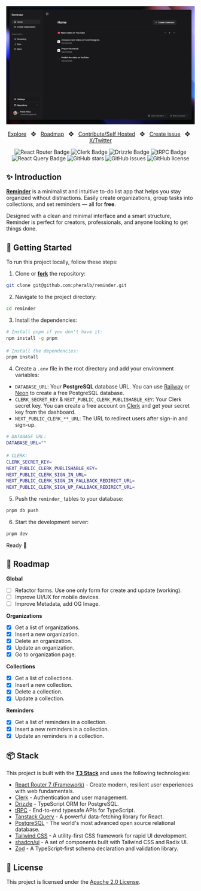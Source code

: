 <div align="center">

<a href="https://reminder.pheralb.dev">
    <img
        src="./public/images/screenshot.png"
        alt="Reminder App Screenshot"
    />
</a>

<p></p>

<a href="https://reminder.pheralb.dev">Explore</a>
<span>&nbsp;&nbsp;❖&nbsp;&nbsp;</span>
<a href="#-roadmap">Roadmap</a>
<span>&nbsp;&nbsp;❖&nbsp;&nbsp;</span>
<a href="#-getting-started">Contribute/Self Hosted</a>
<span>&nbsp;&nbsp;❖&nbsp;&nbsp;</span>
<a href="https://github.com/pheralb/reminder/issues/new/choose">Create issue</a>
<span>&nbsp;&nbsp;❖&nbsp;&nbsp;</span>
<a href="https://twitter.com/pheralb_">X/Twitter</a>

![React Router Badge](https://img.shields.io/badge/React%20Router-CA4245?logo=reactrouter&logoColor=fff&style=flat)
![Clerk Badge](https://img.shields.io/badge/Clerk-6C47FF?logo=clerk&logoColor=fff&style=flat-square)
![Drizzle Badge](https://img.shields.io/badge/Drizzle-C5F74F?logo=drizzle&logoColor=000&style=flat)
![tRPC Badge](https://img.shields.io/badge/tRPC-2596BE?logo=trpc&logoColor=fff&style=flat)
![React Query Badge](https://img.shields.io/badge/React%20Query-FF4154?logo=reactquery&logoColor=fff&style=flat-square)
![GitHub stars](https://img.shields.io/github/stars/pheralb/reminder)
![GitHub issues](https://img.shields.io/github/issues/pheralb/reminder)
![GitHub license](https://img.shields.io/github/license/pheralb/reminder)

</div>

## ✨ Introduction

[**Reminder**](https://reminder.pheralb.dev) is a minimalist and intuitive to-do list app that helps you stay organized without distractions. Easily create organizations, group tasks into collections, and set reminders — all for **free**.

Designed with a clean and minimal interface and a smart structure, Reminder is perfect for creators, professionals, and anyone looking to get things done.

## 🚀 Getting Started

To run this project locally, follow these steps:

1. Clone or [**fork**](https://github.com/pheralb/reminder/fork) the repository:

```bash
git clone git@github.com:pheralb/reminder.git
```

2. Navigate to the project directory:

```bash
cd reminder
```

3. Install the dependencies:

```bash
# Install pnpm if you don't have it:
npm install -g pnpm

# Install the dependencies:
pnpm install
```

4. Create a `.env` file in the root directory and add your environment variables:

- `DATABASE_URL`: Your **PostgreSQL** database URL. You can use [Railway](https://railway.app/) or [Neon](https://neon.tech/) to create a free PostgreSQL database.
- `CLERK_SECRET_KEY` & `NEXT_PUBLIC_CLERK_PUBLISHABLE_KEY`: Your Clerk secret key. You can create a free account on [Clerk](https://clerk.dev/) and get your secret key from the dashboard.
- `NEXT_PUBLIC_CLERK_**_URL`: The URL to redirect users after sign-in and sign-up.

```bash
# DATABASE URL:
DATABASE_URL=""

# CLERK:
CLERK_SECRET_KEY=
NEXT_PUBLIC_CLERK_PUBLISHABLE_KEY=
NEXT_PUBLIC_CLERK_SIGN_IN_URL=
NEXT_PUBLIC_CLERK_SIGN_IN_FALLBACK_REDIRECT_URL=
NEXT_PUBLIC_CLERK_SIGN_UP_FALLBACK_REDIRECT_URL=
```

5. Push the `reminder_` tables to your database:

```bash
pnpm db push
```

6. Start the development server:

```bash
pnpm dev
```

Ready 🚀

## 🔭 Roadmap

**Global**

- [ ] Refactor forms. Use one only form for create and update (working).
- [ ] Improve UI/UX for mobile devices.
- [ ] Improve Metadata, add OG Image.

**Organizations**

- [x] Get a list of organizations.
- [x] Insert a new organization.
- [x] Delete an organization.
- [x] Update an organization.
- [x] Go to organization page.

**Collections**

- [x] Get a list of collections.
- [x] Insert a new collection.
- [x] Delete a collection.
- [x] Update a collection.

**Reminders**

- [x] Get a list of reminders in a collection.
- [x] Insert a new reminders in a collection.
- [x] Update an reminders in a collection.

## 📦 Stack

This project is built with the [**T3 Stack**](https://create.t3.gg/) and uses the following technologies:

- [React Router 7 (Framework)](https://reactrouter.com/home) - Create modern, resilient user experiences with web fundamentals.
- [Clerk](https://clerk.dev/) - Authentication and user management.
- [Drizzle](https://orm.drizzle.team/) - TypeScript ORM for PostgreSQL.
- [tRPC](https://trpc.io/) - End-to-end typesafe APIs for TypeScript.
- [Tanstack Query](https://tanstack.com/query/v4) - A powerful data-fetching library for React.
- [PostgreSQL](https://www.postgresql.org/) - The world's most advanced open source relational database.
- [Tailwind CSS](https://tailwindcss.com/) - A utility-first CSS framework for rapid UI development.
- [shadcn/ui](https://ui.shadcn.com/) - A set of components built with Tailwind CSS and Radix UI.
- [Zod](https://zod.dev/) - A TypeScript-first schema declaration and validation library.

## 📜 License

This project is licensed under the [Apache 2.0 License](https://github.com/pheralb/reminder/blob/main/LICENSE).
